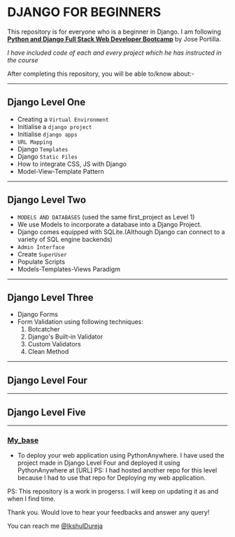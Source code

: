 # DJANGO FOR BEGINNERS

This repository is for everyone who is a beginner in Django.
I am following [**Python and Django Full Stack Web Developer Bootcamp**](https://www.udemy.com/course/python-and-django-full-stack-web-developer-bootcamp/learn/lecture/6648644#overview) by  Jose Portilla.


*I have included code of each and every project which he has instructed in the course*

After completing this repository, you will be able to/know about:-
***
## Django Level One
* Creating a `Virtual Environment`
* Initialise a `django project`
* Initialise `django apps`
* `URL Mapping`
* Django `Templates`
* Django `Static Files`
* How to integrate CSS, JS with Django
* Model-View-Template Pattern

***
## Django Level Two
* `MODELS AND DATABASES` (used the same first_project as Level 1)
* We use Models to incorporate a database into a Django Project.
* Django comes equipped with SQLite.(Although Django can connect to a variety of SQL engine backends)
* `Admin Interface`
* Create `SuperUser`
* Populate Scripts
* Models-Templates-Views Paradigm


***
## Django Level Three
* Django Forms
* Form Validation using following techniques:
    1.  Botcatcher
    2. Django's Built-in Validator
    3. Custom Validators
    4. Clean Method

***
## Django Level Four


***
## Django Level Five

***
### [My_base](https://github.com/IkshulDureja/django-deployment-example.git)
* To deploy your web application using PythonAnywhere.
I have used the project made in Django Level Four and deployed it using PythonAnywhere at [URL]
PS: I had hosted another repo for this level because I had to use that repo for Deploying my web application.

PS: This repository is a work in progerss. I will keep on updating it as and when I find time.

Thank you. Would love to hear your feedbacks and answer any query!

You can reach me [@IkshulDureja](ikshuldureja130@gmail.com)